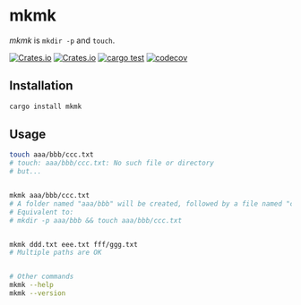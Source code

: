 # mkmk

_mkmk_ is `mkdir -p` and `touch`.

[![Crates.io](https://img.shields.io/crates/v/mkmk)](https://crates.io/crates/mkmk)
[![Crates.io](https://img.shields.io/crates/d/mkmk)](https://crates.io/crates/mkmk)
[![cargo test](https://github.com/seijinrosen/mkmk/actions/workflows/tests.yml/badge.svg)](https://github.com/seijinrosen/mkmk/actions/workflows/tests.yml)
[![codecov](https://codecov.io/gh/seijinrosen/mkmk/branch/main/graph/badge.svg)](https://codecov.io/gh/seijinrosen/mkmk)

## Installation

```sh
cargo install mkmk
```

## Usage

```sh
touch aaa/bbb/ccc.txt
# touch: aaa/bbb/ccc.txt: No such file or directory
# but...


mkmk aaa/bbb/ccc.txt
# A folder named "aaa/bbb" will be created, followed by a file named "ccc.txt".
# Equivalent to:
# mkdir -p aaa/bbb && touch aaa/bbb/ccc.txt


mkmk ddd.txt eee.txt fff/ggg.txt
# Multiple paths are OK


# Other commands
mkmk --help
mkmk --version
```
